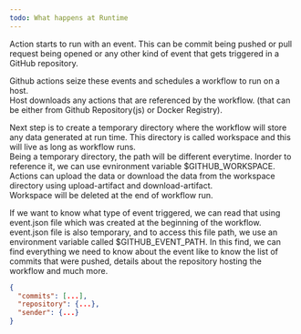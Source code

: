 ```yaml
---
todo: What happens at Runtime
---
```


Action starts to run with an event. This can be commit being pushed or pull request being opened or any other kind of event that gets triggered in a GitHub repository.  

Github actions seize these events and schedules a workflow to run on a host.  
Host downloads any actions that are referenced by the workflow. (that can be either from Github Repository(js) or Docker Registry).  

Next step is to create a temporary directory where the workflow will store any data generated at run time. This directory is called workspace and this will live as long as workflow runs.  
Being a temporary directory, the path will be different everytime. Inorder to reference it, we can use evnironment variable $GITHUB_WORKSPACE.   
Actions can upload the data or download the data from the workspace directory using upload-artifact and download-artifact.   
Workspace will be deleted at the end of workflow run.  

If we want to know what type of event triggered, we can read that using event.json file which was created at the beginning of the workflow. event.json file is also temporary, and to access this file path, we use an environment variable called $GITHUB_EVENT_PATH. In this find, we can find everything we need to know about the event like to know the list of commits that were pushed, details about the repository hosting the workflow and much more. 

```json
{
  "commits": [...],
  "repository": {...},
  "sender": {...}
}
```



